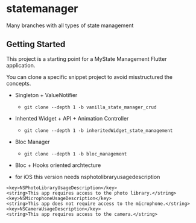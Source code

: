 # statemanager

Many branches with all types of state management 

## Getting Started

This project is a starting point for a MyState Management Flutter application.

You can clone a specific snippet project to avoid misstructured the concepts.

-  Singleton + ValueNotifier

    - `git clone --depth 1 -b vanilla_state_manager_crud `


- Inhented Widget + API + Animation Controller

    - `git clone --depth 1 -b inheritedWidget_state_management`

- Bloc Manager
    - `git clone --depth 1 -b bloc_management`

- Bloc + Hooks oriented archtecture

- for iOS this version needs nsphotolibraryusagedescription
```plist
<key>NSPhotoLibraryUsageDescription</key>
<string>This app requires access to the photo library.</string>
<key>NSMicrophoneUsageDescription</key>
<string>This app does not require access to the microphone.</string>
<key>NSCameraUsageDescription</key>
<string>This app requires access to the camera.</string>
```